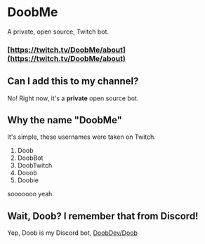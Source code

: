 # DoobMe

A private, open source, Twitch bot.

### [https://twitch.tv/DoobMe/about](https://twitch.tv/DoobMe/about)

## Can I add this to my channel?

No! Right now, it's a **private** open source bot.

## Why the name "Doob**Me**"

It's simple, these usernames were taken on Twitch.

1. Doob
2. DoobBot
3. DoobTwitch
4. Dooob
5. Doobie

sooooooo yeah.

## Wait, Doob? I remember that from Discord!

Yep, Doob is my Discord bot, [DoobDev/Doob](https://github.com/doobdev/doob)

